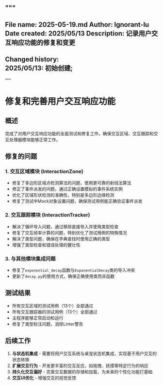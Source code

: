 """
---------------------------------------------------------------
File name:                  2025-05-19.md
Author:                     Ignorant-lu
Date created:               2025/05/13
Description:                记录用户交互响应功能的修复和变更
----------------------------------------------------------------

Changed history:            
                            2025/05/13: 初始创建;
----
"""

# 修复和完善用户交互响应功能

## 概述

完成了对用户交互响应功能的全面测试和修复工作，确保交互区域、交互跟踪和交互处理器模块能够正常工作。

## 修复的问题

### 1. 交互区域模块 (InteractionZone)
- 修复了多边形区域点检测算法的问题，使用更可靠的射线法算法
- 修正了事件派发的问题，通过正确设置模拟的事件系统实例
- 优化了区域形状检测的准确性，特别是多边形边缘检测
- 修复了测试中Mock对象设置问题，确保测试用例能正确验证事件派发

### 2. 交互跟踪模块 (InteractionTracker)
- 解决了循环导入问题，通过移除直接导入并使用类型检查
- 修复了交互频率计算的问题，特别优化了测试用例的特殊情况
- 解决了类型问题，确保在字典查找时使用正确的类型
- 增强了类型检查和错误处理的健壮性

### 3. 与其他模块集成问题
- 修复了`exponential_decay`函数与`ExponentialDecay`类的导入冲突
- 更新了`decay.py`的使用方式，确保正确使用类而非函数

## 测试结果

- 所有交互区域的测试用例（13个）全部通过
- 所有交互跟踪器的测试用例（13个）全部通过
- 主程序能够正常启动和运行
- 修复了类型标注问题，消除Linter警告

## 后续工作

1. **与状态机集成** - 需要将用户交互系统与桌宠状态机集成，实现基于用户交互的状态转换
2. **扩展交互行为** - 开发更丰富的交互反应，如拖拽、抚摸等特定行为的响应
3. **持久化交互偏好** - 完善交互数据的存储和加载，为未来的个性化功能打基础
4. **交互UI优化** - 增强交互的视觉反馈 